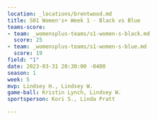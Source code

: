 ```yaml
---
location: _locations/brentwood.md
title: S01 Women's+ Week 1 - Black vs Blue
teams-score:
- team: _womensplus-teams/s1-women-s-black.md
  score: 25
- team: _womensplus-teams/s1-women-s-blue.md
  score: 19
field: "1"
date: 2023-03-31 20:30:00 -0400
season: 1
week: 5
mvp: Lindsey H., Lindsey W.
game-ball: Kristin Lynch, Lindsey W.
sportsperson: Kori S., Linda Pratt

---
```

